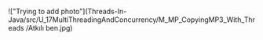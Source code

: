 !["Trying to add photo"](Threads-In-Java/src/U_17MultiThreadingAndConcurrency/M_MP_CopyingMP3_With_Threads
/Atkılı ben.jpg)
